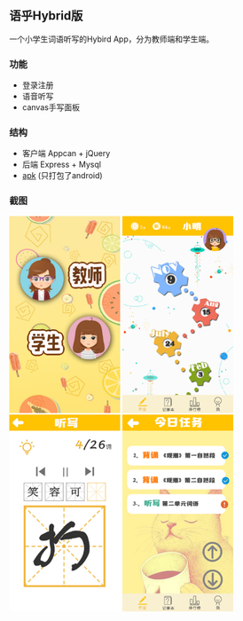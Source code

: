 ## 语乎Hybrid版
一个小学生词语听写的Hybird App，分为教师端和学生端。

### 功能
* 登录注册
* 语音听写
* canvas手写面板

### 结构
* 客户端 Appcan + jQuery
* 后端 Express + Mysql
* [apk]('./demo/语乎.apk') (只打包了android)

### 截图
<img width="200" height="355" src="./demo/choice.jpg"/>
<img width="200" height="355" src="./demo/home.jpg"/>
<img width="200" height="355" src="./demo/listen.jpg"/>
<img width="200" height="355" src="./demo/list.jpg"/>